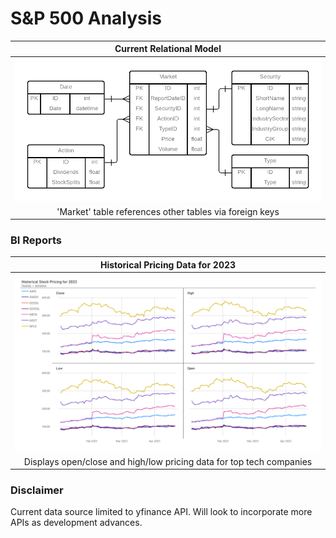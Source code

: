 # S&P 500 Analysis
| Current Relational Model |
|:--:|
|![](Png/SnP500.png)|
|'Market' table references other tables via foreign keys|
 
### BI Reports
| Historical Pricing Data for 2023 |
|:--:|
|![](Png/FAANG+MAMAAPricingData.png)|
|Displays open/close and high/low pricing data for top tech companies|

### Disclaimer
Current data source limited to yfinance API. Will look to incorporate more APIs as development advances.
